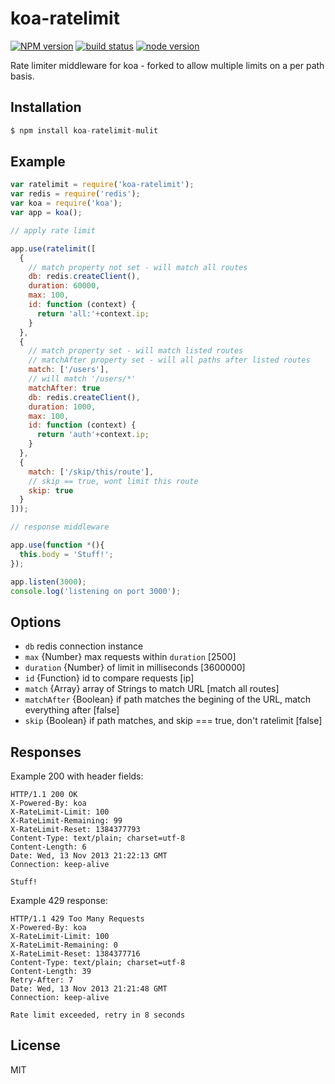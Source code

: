 
# koa-ratelimit

[![NPM version][npm-image]][npm-url]
[![build status][travis-image]][travis-url]
[![node version][node-image]][node-url]

[npm-image]: https://img.shields.io/npm/v/koa-ratelimit.svg?style=flat-square
[npm-url]: https://npmjs.org/package/koa-ratelimit
[travis-image]: https://img.shields.io/travis/koajs/ratelimit.svg?style=flat-square
[travis-url]: https://travis-ci.org/koajs/ratelimit
[node-image]: https://img.shields.io/badge/node.js-%3E=_0.11-red.svg?style=flat-square
[node-url]: http://nodejs.org/download/

 Rate limiter middleware for koa - forked to allow multiple limits on a per path basis.

## Installation

```js
$ npm install koa-ratelimit-mulit
```

## Example

```js
var ratelimit = require('koa-ratelimit');
var redis = require('redis');
var koa = require('koa');
var app = koa();

// apply rate limit

app.use(ratelimit([
  {
    // match property not set - will match all routes
    db: redis.createClient(),
    duration: 60000,
    max: 100,
    id: function (context) {
      return 'all:'+context.ip;
    }
  },
  {
    // match property set - will match listed routes
    // matchAfter property set - will all paths after listed routes
    match: ['/users'],
    // will match '/users/*'
    matchAfter: true
    db: redis.createClient(),
    duration: 1000,
    max: 100,
    id: function (context) {
      return 'auth'+context.ip;
    }
  },
  {
    match: ['/skip/this/route'],
    // skip == true, wont limit this route
    skip: true
  }
]));

// response middleware

app.use(function *(){
  this.body = 'Stuff!';
});

app.listen(3000);
console.log('listening on port 3000');
```

## Options

 - `db` redis connection instance
 - `max` {Number} max requests within `duration` [2500]
 - `duration` {Number} of limit in milliseconds [3600000]
 - `id` {Function} id to compare requests [ip]
 - `match` {Array} array of Strings to match URL [match all routes]
 - `matchAfter` {Boolean} if path matches the begining of the URL, match everything after [false]
 - `skip` {Boolean} if path matches, and skip === true, don't ratelimit [false]

## Responses

  Example 200 with header fields:

```
HTTP/1.1 200 OK
X-Powered-By: koa
X-RateLimit-Limit: 100
X-RateLimit-Remaining: 99
X-RateLimit-Reset: 1384377793
Content-Type: text/plain; charset=utf-8
Content-Length: 6
Date: Wed, 13 Nov 2013 21:22:13 GMT
Connection: keep-alive

Stuff!
```

  Example 429 response:

```
HTTP/1.1 429 Too Many Requests
X-Powered-By: koa
X-RateLimit-Limit: 100
X-RateLimit-Remaining: 0
X-RateLimit-Reset: 1384377716
Content-Type: text/plain; charset=utf-8
Content-Length: 39
Retry-After: 7
Date: Wed, 13 Nov 2013 21:21:48 GMT
Connection: keep-alive

Rate limit exceeded, retry in 8 seconds
```

## License

  MIT
